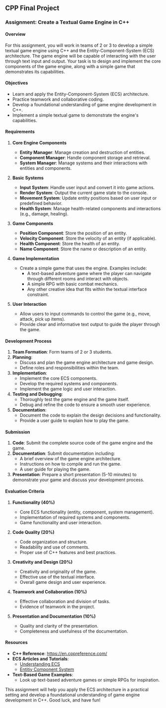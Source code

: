## CPP Final Project


### Assignment: Create a Textual Game Engine in C++

#### Overview
For this assignment, you will work in teams of 2 or 3 to develop a simple textual game engine using C++ and the Entity-Component-System (ECS) architecture. The game engine will be capable of interacting with the user through text input and output. Your task is to design and implement the core components of the game engine, along with a simple game that demonstrates its capabilities.

#### Objectives
- Learn and apply the Entity-Component-System (ECS) architecture.
- Practice teamwork and collaborative coding.
- Develop a foundational understanding of game engine development in C++.
- Implement a simple textual game to demonstrate the engine's capabilities.

#### Requirements

1. **Core Engine Components**
   - **Entity Manager**: Manage creation and destruction of entities.
   - **Component Manager**: Handle component storage and retrieval.
   - **System Manager**: Manage systems and their interactions with entities and components.

2. **Basic Systems**
   - **Input System**: Handle user input and convert it into game actions.
   - **Render System**: Output the current game state to the console.
   - **Movement System**: Update entity positions based on user input or predefined behavior.
   - **Health System**: Manage health-related components and interactions (e.g., damage, healing).

3. **Game Components**
   - **Position Component**: Store the position of an entity.
   - **Velocity Component**: Store the velocity of an entity (if applicable).
   - **Health Component**: Store the health of an entity.
   - **Name Component**: Store the name or description of an entity.

4. **Game Implementation**
   - Create a simple game that uses the engine. Examples include:
     - A text-based adventure game where the player can navigate through different rooms and interact with objects.
     - A simple RPG with basic combat mechanics.
     - Any other creative idea that fits within the textual interface constraint.

5. **User Interaction**
   - Allow users to input commands to control the game (e.g., move, attack, pick up items).
   - Provide clear and informative text output to guide the player through the game.

#### Development Process

1. **Team Formation**: Form teams of 2 or 3 students.
2. **Planning**:
   - Discuss and plan the game engine architecture and game design.
   - Define roles and responsibilities within the team.
3. **Implementation**:
   - Implement the core ECS components.
   - Develop the required systems and components.
   - Implement the game logic and user interaction.
4. **Testing and Debugging**:
   - Thoroughly test the game engine and the game itself.
   - Debug and refine the code to ensure a smooth user experience.
5. **Documentation**:
   - Document the code to explain the design decisions and functionality.
   - Provide a user guide to explain how to play the game.

#### Submission

1. **Code**: Submit the complete source code of the game engine and the game.
2. **Documentation**: Submit documentation including:
   - A brief overview of the game engine architecture.
   - Instructions on how to compile and run the game.
   - A user guide for playing the game.
3. **Presentation**: Prepare a short presentation (5-10 minutes) to demonstrate your game and discuss your development process.

#### Evaluation Criteria

1. **Functionality (40%)**
   - Core ECS functionality (entity, component, system management).
   - Implementation of required systems and components.
   - Game functionality and user interaction.

2. **Code Quality (20%)**
   - Code organization and structure.
   - Readability and use of comments.
   - Proper use of C++ features and best practices.

3. **Creativity and Design (20%)**
   - Creativity and originality of the game.
   - Effective use of the textual interface.
   - Overall game design and user experience.

4. **Teamwork and Collaboration (10%)**
   - Effective collaboration and division of tasks.
   - Evidence of teamwork in the project.

5. **Presentation and Documentation (10%)**
   - Quality and clarity of the presentation.
   - Completeness and usefulness of the documentation.

#### Resources

- **C++ Reference**: https://en.cppreference.com/
- **ECS Articles and Tutorials**:
  - [Understanding ECS](https://austinmorlan.com/posts/entity_component_system/)
  - [Entitiy Component System](https://en.wikipedia.org/wiki/Entity_component_system)
- **Text-Based Game Examples**:
  - Look up text-based adventure games or simple RPGs for inspiration.

This assignment will help you apply the ECS architecture in a practical setting and develop a foundational understanding of game engine development in C++. Good luck, and have fun!
